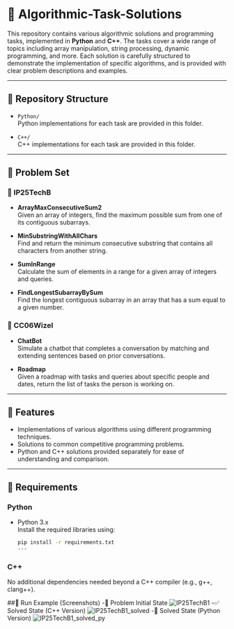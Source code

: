 # 🧠 Algorithmic-Task-Solutions

This repository contains various algorithmic solutions and programming tasks, implemented in **Python** and **C++**. The tasks cover a wide range of topics including array manipulation, string processing, dynamic programming, and more. Each solution is carefully structured to demonstrate the implementation of specific algorithms, and is provided with clear problem descriptions and examples.

---

## 📁 Repository Structure

- `Python/`  
  Python implementations for each task are provided in this folder.

- `C++/`  
  C++ implementations for each task are provided in this folder.

---

## 🧩 Problem Set

### 🔹 IP25TechB

- **ArrayMaxConsecutiveSum2**  
  Given an array of integers, find the maximum possible sum from one of its contiguous subarrays.

- **MinSubstringWithAllChars**  
  Find and return the minimum consecutive substring that contains all characters from another string.

- **SumInRange**  
  Calculate the sum of elements in a range for a given array of integers and queries.

- **FindLongestSubarrayBySum**  
  Find the longest contiguous subarray in an array that has a sum equal to a given number.

### 🔹 CC06Wizel

- **ChatBot**  
  Simulate a chatbot that completes a conversation by matching and extending sentences based on prior conversations.

- **Roadmap**  
  Given a roadmap with tasks and queries about specific people and dates, return the list of tasks the person is working on.

---

## 🚀 Features

- Implementations of various algorithms using different programming techniques.
- Solutions to common competitive programming problems.
- Python and C++ solutions provided separately for ease of understanding and comparison.

---

## 🧰 Requirements

### Python

- Python 3.x  
  Install the required libraries using:

  ```bash
  pip install -r requirements.txt
  ···
  
### C++
No additional dependencies needed beyond a C++ compiler (e.g., g++, clang++).

##📸 Run Example (Screenshots)
-🔧 Problem Initial State
![IP25TechB1](image/IP25TechB1.png)
-✅ Solved State (C++ Version)
![IP25TechB1_solved](image/IP25TechB1_solved.png)
-🐍 Solved State (Python Version)
![IP25TechB1_solved_py](image/IP25TechB1_solved_py.png)
